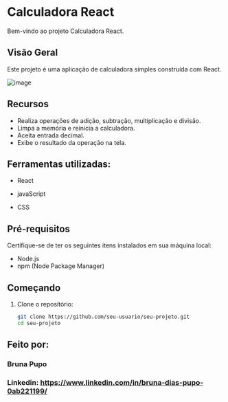 # Calculadora React

Bem-vindo ao projeto Calculadora React.

## Visão Geral

Este projeto é uma aplicação de calculadora simples construída com React.

![image](https://github.com/Brunapupo/calculadora-react/assets/112135250/8a356cca-e069-47e2-9866-d87821bff8a9)

## Recursos

- Realiza operações de adição, subtração, multiplicação e divisão.
- Limpa a memória e reinicia a calculadora.
- Aceita entrada decimal.
- Exibe o resultado da operação na tela.

## Ferramentas utilizadas:

* React

* javaScript

* CSS

## Pré-requisitos

Certifique-se de ter os seguintes itens instalados em sua máquina local:

- Node.js
- npm (Node Package Manager)

## Começando

1. Clone o repositório:

   ```bash
   git clone https://github.com/seu-usuario/seu-projeto.git
   cd seu-projeto

## Feito por:
### Bruna Pupo
### Linkedin: https://www.linkedin.com/in/bruna-dias-pupo-0ab221199/



